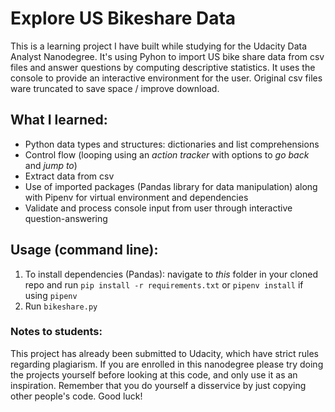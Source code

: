 # Explore US Bikeshare Data
This is a learning project I have built while studying for the Udacity Data Analyst Nanodegree. 
It's using Pyhon to import US bike share data from csv files and answer questions by computing descriptive statistics. It uses the console to provide an interactive environment for the user. Original csv files ware truncated to save space / improve download.

## What I learned:
* Python data types and structures: dictionaries and list comprehensions
* Control flow (looping using an *action tracker* with options to *go back* and *jump to*)
* Extract data from csv 
* Use of imported packages (Pandas library for data manipulation) along with Pipenv for virtual environment and dependencies
* Validate and process console input from user through interactive question-answering

## Usage (command line):
1. To install dependencies (Pandas): navigate to *this* folder in your cloned repo and run `pip install -r requirements.txt` or `pipenv install` if using `pipenv`
2. Run `bikeshare.py`

### Notes to students:
This project has already been submitted to Udacity, which have strict rules regarding plagiarism. If you are enrolled in this nanodegree please try doing the projects yourself before looking at this code, and only use it as an inspiration. Remember that you do yourself a disservice by just copying other people's code. Good luck!
